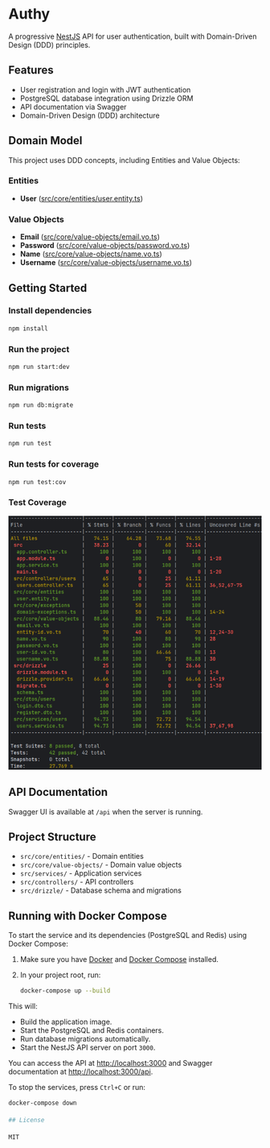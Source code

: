 # Authy

A progressive [NestJS](https://nestjs.com/) API for user authentication, built with Domain-Driven Design (DDD) principles.

## Features

- User registration and login with JWT authentication
- PostgreSQL database integration using Drizzle ORM
- API documentation via Swagger
- Domain-Driven Design (DDD) architecture

## Domain Model

This project uses DDD concepts, including Entities and Value Objects:

### Entities

- **User** ([src/core/entities/user.entity.ts](src/core/entities/user.entity.ts))

### Value Objects

- **Email** ([src/core/value-objects/email.vo.ts](src/core/value-objects/email.vo.ts))
- **Password** ([src/core/value-objects/password.vo.ts](src/core/value-objects/password.vo.ts))
- **Name** ([src/core/value-objects/name.vo.ts](src/core/value-objects/name.vo.ts))
- **Username** ([src/core/value-objects/username.vo.ts](src/core/value-objects/username.vo.ts))

## Getting Started

### Install dependencies

```sh
npm install
```

### Run the project

```sh
npm run start:dev
```

### Run migrations

```sh
npm run db:migrate
```

### Run tests

```sh
npm run test
```

### Run tests for coverage

```sh
npm run test:cov
```

### Test Coverage

![Test Coverage](./TestCoverage.png)


## API Documentation

Swagger UI is available at `/api` when the server is running.

## Project Structure

- `src/core/entities/` - Domain entities
- `src/core/value-objects/` - Domain value objects
- `src/services/` - Application services
- `src/controllers/` - API controllers
- `src/drizzle/` - Database schema and migrations

## Running with Docker Compose

To start the service and its dependencies (PostgreSQL and Redis) using Docker Compose:

1. Make sure you have [Docker](https://docs.docker.com/get-docker/) and [Docker Compose](https://docs.docker.com/compose/install/) installed.
2. In your project root, run:

    ```sh
    docker-compose up --build
    ```

This will:
- Build the application image.
- Start the PostgreSQL and Redis containers.
- Run database migrations automatically.
- Start the NestJS API server on port `3000`.

You can access the API at [http://localhost:3000](http://localhost:3000) and Swagger documentation at [http://localhost:3000/api](http://localhost:3000/api).

To stop the services, press `Ctrl+C` or run:

```sh
docker-compose down

## License

MIT